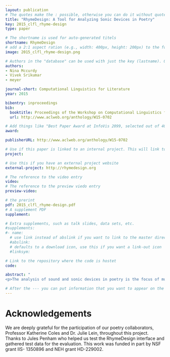 ```yaml
---
layout: publication
# The quotes make the : possible, otherwise you can do it without quotes
title: "RhymeDesign: A Tool for Analyzing Sonic Devices in Poetry"
key: 2015_clfl_rhyme-design
type: paper

# The shortname is used for auto-generated titels
shortname: RhymeDesign
# add a 2:1 aspect ration (e.g., width: 400px, height: 200px) to the folder /assets/images/papers/
image: 2015_clfl_rhyme-design.png

# Authors in the "database" can be used with just the key (lastname). Others can be written properly.
authors:
- Nina Mccurdy
- Vivek Srikumar
- meyer

journal-short: Computational Linguistics for Literature
year: 2015

bibentry: inproceedings
bib:
  booktitle: Proceedings of the Workshop on Computational Linguistics for Literature, NAACL HLT
  url: http://www.aclweb.org/anthology/W15-0702

# Add things like "Best Paper Award at InfoVis 2099, selected out of 4000 submissions" 
award:

publisherURL: http://www.aclweb.org/anthology/W15-0702

# Use if this paper is linked to an internal project. This will link to the project site
project:

# Use this if you have an external project website 
external-project: http://rhymedesign.org

# The reference to the video entry
video: 
# The reference to the preview viedo entry 
preview-video: 

# the prerint
pdf: 2015_clfl_rhyme-design.pdf
# A supplement PDF
supplement: 

# Extra supplements, such as talk slides, data sets, etc. 
#supplements:
#- name: 
  # use link instead of abslink if you want to link to the master directory
  #abslink: 
  # defaults to a download icon, use this if you want a link-out icon
  #linksym:

# Link to the repository where the code is hostet
code: 

abstract: "
<p>The analysis of sound and sonic devices in poetry is the focus of much poetic scholarship, and poetry scholars are becoming increasingly interested in the role that computation might play in their research. Since the nature of such sonic analysis is unique, the associated tasks are not supported by standard text analysis techniques. We introduce a formalism for analyzing sonic devices in poetry. In addition, we present RhymeDesign, an open-source implementation of our formalism, through which poets and poetry scholars can explore their individual notion of rhyme.</p>"

# After the --- you can put information that you want to appear on the website using markdown formatting or HTML. A good example are acknowledgements, extra references, an erratum, etc.
---
```


# Acknowledgements

We are deeply grateful for the participation of our poetry collaborators, Professor Katherine Coles and Dr. Julie Lein, throughout this project. Thanks to Jules Penham who helped us test the RhymeDesign interface and gathered test data for the evaluation. This work was funded in part by NSF grant IIS- 1350896 and NEH grant HD-229002.
